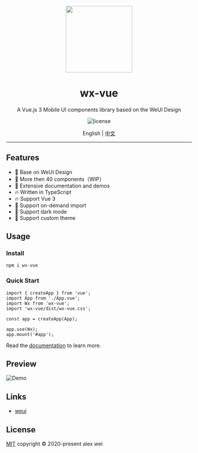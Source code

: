 <p align="center">
  <img src="https://alex8088.github.io/assets/wx-vue.png" width="180px" height="180px">
</p>
<div align="center">
  <h1>wx-vue</h1>
</div>

<p align="center">A Vue.js 3 Mobile UI components library based on the WeUI Design</p>

<p align="center">
<img src="https://img.shields.io/github/license/alex8088/wx-vue-next?color=blue" alt="license" />
</p>

<p align="center">
  English | <a href="./README.zh-CN.md">中文</a>
</p>

---

## Features

- 🍥 Base on WeUI Design
- 🚀 More then 40 components（WIP）
- 📗 Extensive documentation and demos
- 🔥 Written in TypeScript
- 🔥 Support Vue 3
- 💪 Support on-demand import
- 💪 Support dark mode
- 💪 Support custom theme

## Usage

### Install

```sh
npm i wx-vue
```

### Quick Start

```
import { createApp } from 'vue';
import App from './App.vue';
import Wx from 'wx-vue';
import 'wx-vue/dist/wx-vue.css';

const app = createApp(App);

app.use(Wx);
app.mount('#app');
```

Read the [documentation](https://alex8088.github.io/wx-vue-next/docs/) to learn more.

## Preview

![Demo](https://alex8088.github.io/assets/wx-vue-qrcode.png)

## Links

- [weui](https://weui.io/)

## License

[MIT](./LICENSE) copyright © 2020-present alex wei
